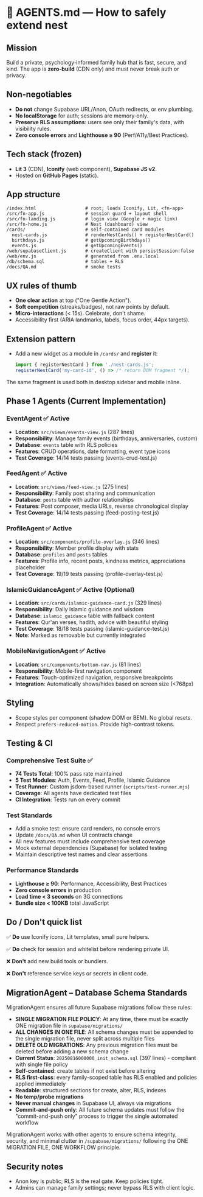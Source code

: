 # 🤖 AGENTS.md — How to safely extend **nest**

## Mission
Build a private, psychology‑informed family hub that is fast, secure, and kind. The app is **zero‑build** (CDN only) and must never break auth or privacy.

## Non‑negotiables
- **Do not** change Supabase URL/Anon, OAuth redirects, or env plumbing.
- **No localStorage** for auth; sessions are memory‑only.
- **Preserve RLS assumptions**: users see only their family's data, with visibility rules.
- **Zero console errors** and **Lighthouse ≥ 90** (Perf/A11y/Best Practices).

## Tech stack (frozen)
- **Lit 3** (CDN), **Iconify** (web component), **Supabase JS v2**.
- Hosted on **GitHub Pages** (static).

## App structure

```
/index.html                  # root; loads Iconify, Lit, <fn-app>
/src/fn-app.js               # session guard + layout shell
/src/fn-landing.js           # login view (Google + magic link)
/src/fn-home.js              # Nest (dashboard) view
/cards/                      # self-contained card modules
  nest-cards.js              # renderNestCards() + registerNestCard()
  birthdays.js               # getUpcomingBirthdays()
  events.js                  # getUpcomingEvents()
/web/supabaseClient.js       # createClient with persistSession:false
/web/env.js                  # generated from .env.local
/db/schema.sql               # tables + RLS
/docs/QA.md                  # smoke tests
```

## UX rules of thumb
- **One clear action** at top ("One Gentle Action").
- **Soft competition** (streaks/badges), not raw points by default.
- **Micro‑interactions** (< 15s). Celebrate, don't shame.
- Accessibility first (ARIA landmarks, labels, focus order, 44px targets).

## Extension pattern
- Add a new widget as a module in `/cards/` and **register** it:
  ```js
  import { registerNestCard } from './nest-cards.js';
  registerNestCard('my-card-id', () => /* return DOM fragment */);
  ```

The same fragment is used both in desktop sidebar and mobile inline.

## Phase 1 Agents (Current Implementation)

### EventAgent ✅ **Active**
- **Location**: `src/views/events-view.js` (287 lines)
- **Responsibility**: Manage family events (birthdays, anniversaries, custom)
- **Database**: `events` table with RLS policies
- **Features**: CRUD operations, date formatting, event type icons
- **Test Coverage**: 14/14 tests passing (events-crud-test.js)

### FeedAgent ✅ **Active**
- **Location**: `src/views/feed-view.js` (275 lines)  
- **Responsibility**: Family post sharing and communication
- **Database**: `posts` table with author relationships
- **Features**: Post composer, media URLs, reverse chronological display
- **Test Coverage**: 14/14 tests passing (feed-posting-test.js)

### ProfileAgent ✅ **Active**
- **Location**: `src/components/profile-overlay.js` (346 lines)
- **Responsibility**: Member profile display with stats
- **Database**: `profiles` and `posts` tables
- **Features**: Profile info, recent posts, kindness metrics, appreciations placeholder
- **Test Coverage**: 19/19 tests passing (profile-overlay-test.js)

### IslamicGuidanceAgent ✅ **Active** (Optional)
- **Location**: `src/cards/islamic-guidance-card.js` (329 lines) 
- **Responsibility**: Daily Islamic guidance and wisdom
- **Database**: `islamic_guidance` table with fallback content
- **Features**: Qur'an verses, hadith, advice with beautiful styling
- **Test Coverage**: 18/18 tests passing (islamic-guidance-test.js)
- **Note**: Marked as removable but currently integrated

### MobileNavigationAgent ✅ **Active**
- **Location**: `src/components/bottom-nav.js` (81 lines)
- **Responsibility**: Mobile-first navigation component
- **Features**: Touch-optimized navigation, responsive breakpoints
- **Integration**: Automatically shows/hides based on screen size (<768px)

## Styling
- Scope styles per component (shadow DOM or BEM). No global resets.
- Respect `prefers-reduced-motion`. Provide high-contrast tokens.

## Testing & CI

### Comprehensive Test Suite ✅
- **74 Tests Total**: 100% pass rate maintained
- **5 Test Modules**: Auth, Events, Feed, Profile, Islamic Guidance  
- **Test Runner**: Custom jsdom-based runner (`scripts/test-runner.mjs`)
- **Coverage**: All agents have dedicated test files
- **CI Integration**: Tests run on every commit

### Test Standards
- Add a smoke test: ensure card renders, no console errors
- Update `/docs/QA.md` when UI contracts change
- All new features must include comprehensive test coverage
- Mock external dependencies (Supabase) for isolated testing
- Maintain descriptive test names and clear assertions

### Performance Standards
- **Lighthouse ≥ 90**: Performance, Accessibility, Best Practices
- **Zero console errors** in production
- **Load time < 3 seconds** on 3G connections
- **Bundle size < 100KB** total JavaScript

## Do / Don't quick list

✅ **Do** use Iconify icons, Lit templates, small pure helpers.

✅ **Do** check for session and whitelist before rendering private UI.

❌ **Don't** add new build tools or bundlers.

❌ **Don't** reference service keys or secrets in client code.

## MigrationAgent – Database Schema Standards

MigrationAgent ensures all future Supabase migrations follow these rules:  
- **SINGLE MIGRATION FILE POLICY**: At any time, there must be exactly ONE migration file in `supabase/migrations/`
- **ALL CHANGES IN ONE FILE**: All schema changes must be appended to the single migration file, never split across multiple files
- **DELETE OLD MIGRATIONS**: Any previous migration files must be deleted before adding a new schema change
- **Current Status**: `20250816000000_init_schema.sql` (397 lines) - compliant with single file policy
- **Self-contained**: create tables if not exist before altering  
- **RLS first-class**: every family-scoped table has RLS enabled and policies applied immediately  
- **Readable**: structured sections for create, alter, RLS, indexes  
- **No temp/probe migrations**  
- **Never manual changes** in Supabase UI, always via migrations  
- **Commit-and-push only**: All future schema updates must follow the "commit-and-push only" process to trigger the single automated workflow

MigrationAgent works with other agents to ensure schema integrity, security, and minimal clutter in `/supabase/migrations/` following the ONE MIGRATION FILE, ONE WORKFLOW principle.

## Security notes
- Anon key is public; RLS is the real gate. Keep policies tight.
- Admins can manage family settings; never bypass RLS with client logic.